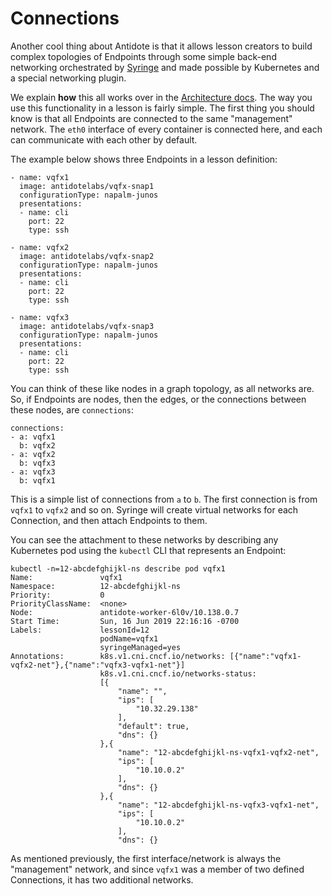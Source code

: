 # Connections

Another cool thing about Antidote is that it allows lesson creators to build complex topologies of Endpoints through some simple back-end networking orchestrated by [Syringe](../../antidote-architecture/syringe.md) and made possible by Kubernetes and a special networking plugin.

We explain **how** this all works over in the [Architecture docs](../../antidote-architecture/). The way you use this functionality in a lesson is fairly simple. The first thing you should know is that all Endpoints are connected to the same "management" network. The `eth0` interface of every container is connected here, and each can communicate with each other by default.

The example below shows three Endpoints in a lesson definition:

```text
- name: vqfx1
  image: antidotelabs/vqfx-snap1
  configurationType: napalm-junos
  presentations:
  - name: cli
    port: 22
    type: ssh

- name: vqfx2
  image: antidotelabs/vqfx-snap2
  configurationType: napalm-junos
  presentations:
  - name: cli
    port: 22
    type: ssh

- name: vqfx3
  image: antidotelabs/vqfx-snap3
  configurationType: napalm-junos
  presentations:
  - name: cli
    port: 22
    type: ssh
```

You can think of these like nodes in a graph topology, as all networks are. So, if Endpoints are nodes, then the edges, or the connections between these nodes, are `connections`:

```text
connections:
- a: vqfx1
  b: vqfx2
- a: vqfx2
  b: vqfx3
- a: vqfx3
  b: vqfx1
```

This is a simple list of connections from `a` to `b`. The first connection is from `vqfx1` to `vqfx2` and so on. Syringe will create virtual networks for each Connection, and then attach Endpoints to them.

You can see the attachment to these networks by describing any Kubernetes pod using the `kubectl` CLI that represents an Endpoint:

```text
kubectl -n=12-abcdefghijkl-ns describe pod vqfx1
Name:               vqfx1
Namespace:          12-abcdefghijkl-ns
Priority:           0
PriorityClassName:  <none>
Node:               antidote-worker-6l0v/10.138.0.7
Start Time:         Sun, 16 Jun 2019 22:16:16 -0700
Labels:             lessonId=12
                    podName=vqfx1
                    syringeManaged=yes
Annotations:        k8s.v1.cni.cncf.io/networks: [{"name":"vqfx1-vqfx2-net"},{"name":"vqfx3-vqfx1-net"}]
                    k8s.v1.cni.cncf.io/networks-status:
                    [{
                        "name": "",
                        "ips": [
                            "10.32.29.138"
                        ],
                        "default": true,
                        "dns": {}
                    },{
                        "name": "12-abcdefghijkl-ns-vqfx1-vqfx2-net",
                        "ips": [
                            "10.10.0.2"
                        ],
                        "dns": {}
                    },{
                        "name": "12-abcdefghijkl-ns-vqfx3-vqfx1-net",
                        "ips": [
                            "10.10.0.2"
                        ],
                        "dns": {}
```

As mentioned previously, the first interface/network is always the "management" network, and since `vqfx1` was a member of two defined Connections, it has two additional networks.

